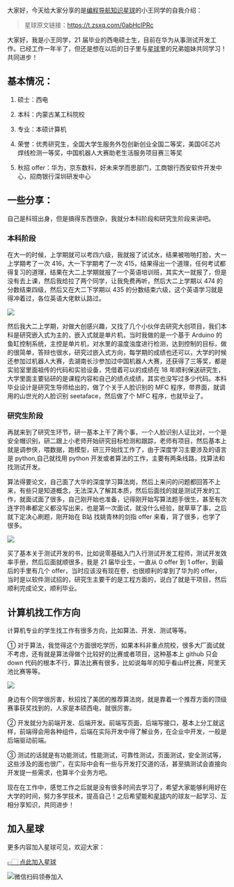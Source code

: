 大家好，今天给大家分享的是[编程导航知识星球](https://mp.weixin.qq.com/s?__biz=MzI1NDczNTAwMA==&mid=2247524980&idx=2&sn=9ddcdb6c52aa096ed4c5ad0ced946a7d&chksm=e9c28583deb50c95f3c2665713a8bbc372c68332b3bfb846cf4b23af3f1cc07164832a291335&token=689599617&lang=zh_CN&scene=21#wechat_redirect)的小王同学的自我介绍：

> 星球原文链接：https://t.zsxq.com/0abHcIPRc

大家好，我是小王同学，21 届毕业的西电硕士生，目前在华为从事测试开发工作。已经工作一年半了，但还是想在以后的日子里与[星球](https://mp.weixin.qq.com/s?__biz=MzI1NDczNTAwMA==&mid=2247524980&idx=2&sn=9ddcdb6c52aa096ed4c5ad0ced946a7d&chksm=e9c28583deb50c95f3c2665713a8bbc372c68332b3bfb846cf4b23af3f1cc07164832a291335&token=689599617&lang=zh_CN&scene=21#wechat_redirect)里的兄弟姐妹共同学习！共同进步！



## 基本情况：

1. 硕士：西电

2. 本科：内蒙古某工科院校

3. 专业：本硕计算机

4. 荣誉：优秀研究生，全国大学生服务外包创新创业全国二等奖，美国GE芯片焊线检测一等奖，中国机器人大赛助老生活服务项目赛三等奖

5. 秋招 offer：华为，京东数科，好未来学而思部门，工商银行西安软件开发中心，招商银行深圳研发中心

 

## 一些分享：

自己是科班出身，但是搞得东西很杂，我就分本科阶段和研究生阶段来讲吧。

### 本科阶段

在大一的时候，上学期就可以考四六级，我就报了试试水，结果被啪啪打脸，大一上学期考了一次 416，大一下学期考了一次 415，结果得出一个道理，任何考试都得复习的道理，结果在大二上学期就报了一个英语培训班，其实大一就报了，但是没有去上课，然后我给拉了两个同学，让我免费再听，然后大二上学期以 474 的分数结束四级，然后又在大二下学期以 435 的分数结束六级，这个英语学习就是得冲着过，各位英语大佬默认路过。

![](https://files.mdnice.com/user/31817/f52a3ff1-586a-4d74-b2f7-123fa416121b.png)



然后我大二上学期，对做大创感兴趣，又找了几个小伙伴去研究大创项目，我们本科是研究嵌入式为主的，嵌入式就是单片机，当时我做的是一个基于 Arduino 的鱼缸控制系统，主控是单片机，对水里的温度浊度进行检测，达到控制的目标，做的很简单，答辩也很水，研究过嵌入式方向，每学期的成绩也还可以，大学的时候还参加过机器人大赛，去湖南长沙参加过中国机器人大赛，还获得了三等奖，都是实验室里面祖传的代码和实验设备，凭借着可以的成绩在 18 年顺利保送研究生，大学里面主要钻研的是课程内容和自己的绩点成绩，其实也没写过多少代码。本科毕业设计是研究生导师给出的，做了个关于人脸识别的 MFC 程序，带界面，就调用的山世光的人脸识别 seetaface，然后做了个 MFC 程序，也就毕业了。

### 研究生阶段

再就来到了研究生环节，研一基本上干了两个事，一个人脸识别人证比对，一个是安全帽识别，研二跟上小老师开始研究目标检测和跟踪，老师有项目，然后基本上就是调参侠，喂数据，跑模型，研三开始找工作了，由于深度学习主要涉及的语言是 python,自己就找用 python 开发或者算法的工作，主要有两条线路，找算法和找测试开发。

算法得要论文，自己面了大华的深度学习算法岗，然后上来问的问题都回答不上来，有些只是知道概念，无法深入了解其本质，然后后面找的就是测试开发的工作，就面试面了很多，自己刚开始也准备，记得刚开始写算法题手很生，甚至有次连字符串都定义都没写出来，也是第一次面试，就没什么经验，就草草了事，之后就下定决心刷题，刚开始在 B站 找姚青林的剑指 offer 来看，背了很多，也学了很多。

![](https://files.mdnice.com/user/31817/ba568046-5bb5-47b7-a7b8-6faee5a221ab.png)


买了基本关于测试开发的书，比如说零基础入门入行测试开发工程师，测试开发效率手册，然后后面就顺很多，我是 21 届毕业生，一直从 0 offer 到 1 offer，到最后的手里有几个 offer，当时应该没有现在卷，也很顺利的拿到了华为的 offer，当时是以软件测试招的，研究生主要干的是工程方面的，说白了就是干项目，然后顺利完成论文，顺利毕业。
## 计算机找工作方向

计算机专业的学生找工作有很多方向，比如算法、开发、测试等等。

① 对于算法，我觉得这个方面很吃学历，如果本科非重点院校，很多大厂面试就不考虑，还有就是算法得做个比较好的比赛或者项目，这种基本上 github 只会 down 代码的根本不行，算法比赛有很多，比如说每年的知乎看山杯比赛，阿里天池比赛等等。

![](https://files.mdnice.com/user/31817/87c0ac22-b43b-4178-8ba9-aa80609191ff.png)


身边有个同学很厉害，秋招找了美团的推荐算法岗，就是靠着一个推荐方面的顶级赛事获奖找到的，人家是本硕西电，就很厉害。 

② 开发就分为前端开发、后端开发。前端写页面，后端写接口，基本上分工就这样，前端得会用各种组件，后端在实际开发中得了解业务，在企业中开发，一般是后端驱动前端。 

③ 测试的话就是有功能测试，性能测试，可靠性测试，页面测试，安全测试等，这些涉及的面也很广，在实际中会有一些与开发打交道的活，甚至搞测试会直接向开发提一些需求，也算半个业务方吧。

现在在工作中，感觉工作之后就是没有很多时间去学习了，希望大家能够利用好在大学的时间，努力多学技术，提高自己！之后希望能和[星球](https://mp.weixin.qq.com/s?__biz=MzI1NDczNTAwMA==&mid=2247524980&idx=2&sn=9ddcdb6c52aa096ed4c5ad0ced946a7d&chksm=e9c28583deb50c95f3c2665713a8bbc372c68332b3bfb846cf4b23af3f1cc07164832a291335&token=689599617&lang=zh_CN&scene=21#wechat_redirect)内的球友一起学习、互相分享知识，共同进步！


## 加入星球

更多内容加入星球可见，欢迎大家：

[👉🏻 点此加入星球](加入星球.md)

![微信扫码领券加入](https://yupi.icu/img/%E7%9F%A5%E8%AF%86%E6%98%9F%E7%90%83%E6%89%AB%E7%A0%81.jpeg)
